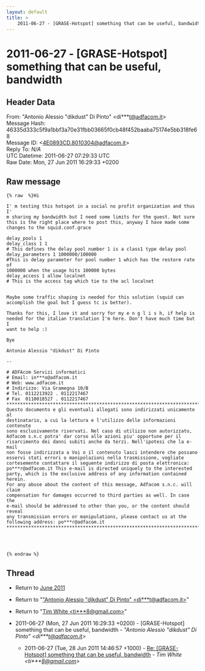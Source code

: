 ```yaml
---
layout: default
title: >
    2011-06-27 - [GRASE-Hotspot] something that can be useful, bandwidth
---
```


# 2011-06-27 - [GRASE-Hotspot] something that can be useful, bandwidth

## Header Data

From: "Antonio Alessio \"dikdust\" Di Pinto" \<di***t@adfacom.it\><br>
Message Hash: 46335d333c5f9a1bbf3a70e31fbb03665f0cb48f452baaba75174e5bb318fe68<br>
Message ID: \<4E0893CD.8010304@adfacom.it\><br>
Reply To: _N/A_<br>
UTC Datetime: 2011-06-27 07:29:33 UTC<br>
Raw Date: Mon, 27 Jun 2011 16:29:33 +0200<br>

## Raw message

```
{% raw  %}Hi

I' m testing this hotspot in a social no profit organization and thus I' 
m sharing my bandwidth but I need some limits for the guest. Not sure 
this is the right place where to post this, anyway I have made some 
changes to the squid.conf.grace

delay_pools 1
delay_class 1 1
# This defines the delay pool number 1 is a class1 type delay pool
delay_parameters 1 1000000/100000
#This is delay parameter for pool number 1 which has the restore rate of 
1000000 when the usage hits 100000 bytes
delay_access 1 allow localnet
# This is the access tag which tie to the acl localnet


Maybe some traffic shaping is needed for this solution (squid can 
accomplish the goal but I guess tc is better).

Thanks for this, I love it and sorry for my e n g l i s h, if help is 
needed for the italian translation I'm here. Don't have much time but I 
want to help :)

Bye

Antonio Alessio "dikdust" Di Pinto

-- 

# ADFAcom Servizi informatici
# Email: in***o@adfacom.it
# Web: www.adfacom.it
# Indirizzo: Via Gramegna 10/B
# Tel. 0112213922 . 0112217467
# Fax  0110018527 . 0112217467
****************************************************************************
Questo documento e gli eventuali allegati sono indirizzati unicamente al
destinatario, a cui la lettura e l'utilizzo delle informazioni contenute
sono esclusivamente riservati. Nel caso di utilizzo non autorizzato,
Adfacom s.n.c potra' dar corso alle azioni piu' opportune per il
risarcimento dei danni subiti anche da terzi. Nell'ipotesi che la e-mail
non fosse indirizzata a Voi o il contenuto lasci intendere che possano
esservi stati errori o manipolazioni nella trasmissione, vogliate
cortesemente contattare il seguente indirizzo di posta elettronica:
po***r@adfacom.it This e-mail is directed uniquely to the interested
party, which is the exclusive address of any information contained herein.
For any abuse about the content of this message, Adfacom s.n.c. will claim
compensation for damages occurred to third parties as well. In case the
e-mail should be addressed to other than you, or the content should reveal
any transmission errors or manipulations, please contact us at the
following address: po***r@adfacom.it
****************************************************************************




{% endraw %}
```

## Thread

+ Return to [June 2011](/archive/2011/06)

+ Return to "["Antonio Alessio \"dikdust\" Di Pinto" <di***t<span>@</span>adfacom.it>](/authors/di___t_at_adfacom_it)"
+ Return to "[Tim White <ti***8<span>@</span>gmail.com>](/authors/ti___8_at_gmail_com)"

+ 2011-06-27 (Mon, 27 Jun 2011 16:29:33 +0200) - [GRASE-Hotspot] something that can be useful, bandwidth - _"Antonio Alessio \"dikdust\" Di Pinto" \<di***t@adfacom.it\>_
  + 2011-06-27 (Tue, 28 Jun 2011 14:46:57 +1000) - [Re: [GRASE-Hotspot] something that can be useful, bandwidth](/archive/2011/06/7d4810e443642a0fdd06abfe0d0e84efffd73d5abb1b278f08c9d83db701870f) - _Tim White \<ti***8@gmail.com\>_

